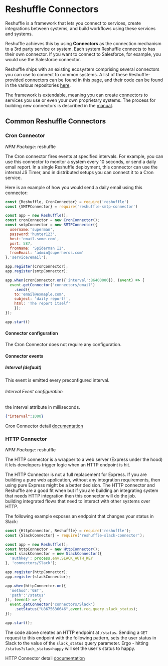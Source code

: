 # Reshuffle Connectors
Reshuffle is a framework that lets you connect to services, create integrations between systems, and build workflows using these services and systems. 

Reshuffle achieves this by using **Connectors** as the connection mechanism to a 3rd party service or system. Each system Reshuffle connects to has their own connector. If you want to connect to Salesforce, for example, you would use the Salesforce connector.

Reshuffle ships with an existing ecosystem comprising several connectors you can use to connect to common systems. A list of these Reshuffle-provided connectors can be found in this page, and their code can be found in the various repositories [here](https://github.com/reshufflehq/).  

The framework is extendable, meaning you can create connectors to services you use or even your own proprietary systems. 
The process for building new connectors is described in the [manual](./building-connectors.md). 

## Common Reshuffle Connectors

### Cron Connector
*NPM Package:*  reshuffle

The Cron connector fires events at specified intervals. 
For example, you can use this connector to monitor a system every 10 seconds, or send a daily email report. 
In a single Reshuffle deployment, this connector can use the internal JS Timer, and in distributed setups you can connect it to a Cron service.

Here is an example of how you would send a daily email using this connector:
```js
const {Reshuffle, CronConnector} = require('reshuffle')
const {SMTPConnector} = require('reshuffle-smtp-connector')

const app = new Reshuffle();
const cronConnector = new CronConnector();
const smtpConnector = new SMTPConnector({
  username:'superman',
  password:'hunter123',
  host:'email.some.com',
  port: 587,
  fromName: 'Spiderman II',
  fromEmail: 'admin@superheros.com'
},'service/email');

app.register(cronConnector);
app.register(smtpConnector);

app.when(cronConnector.on({'interval':86400000}), (event) => {
  event.getConnector('connectors/email')
    .send({
    to:'email@exmaple.com',
    subject: 'daily report!',
    html: 'The report itself'
    });
});

app.start()
```

#### Connector configuration
The Cron Connector does not require any configuration. 

#### Connector events
##### Interval (default)
This event is emitted every preconfigured interval.
###### Interval Event configuration 
the interval attribute in milliseconds.
```json
{"interval":1000}
```

Cron Connector detail [documentation](./connectors/CronConnector.md) 

### HTTP Connector
*NPM Package:*  reshuffle

The HTTP connector is a wrapper to a web server (Express under the hood) it lets developers trigger logic when an HTTP endpoint is hit. 

The HTTP Connector is not a full replacement for Express. If you are building a pure web application, 
without any integration requirements, then using pure Express might be a better decision. The HTTP connector and Reshuffle are a good fit when  but if you are building an integrating system that needs HTTP integration then this connector will do the job.  
building integrated flows that need to interact with other systems over HTTP.

The following example exposes an endpoint that changes your status in Slack:
```js
const {HttpConnector, Reshuffle} = require('reshuffle');
const {SlackConnector} = require('reshuffle-slack-connector'); 

const app = new Reshuffle();
const httpConnector = new HttpConnector();
const slackConnector = new SlackConnector({
  'authkey': process.env.SLACK_AUTH_KEY
}, 'connectors/Slack');

app.register(httpConnector);
app.register(slackConnector);

app.when(httpConnector.on({
  'method':'GET',
  'path':'/status'
}), (event) => {
  event.getConnector('connectors/Slack')
    .setStatus("U8675636646",event.req.query.slack_status); 
});

app.start();
```
The code above creates an HTTP endpoint at `/status`. Sending a `GET` request to this endpoint with the following pattern, sets the 
user status in Slack to the value of the `slack_status` query parameter.
Ergo - hitting `/status?slack_status=happy` will set the user's status to happy.

HTTP Connector detail [documentation](./connectors/HttpConnector.md) 


